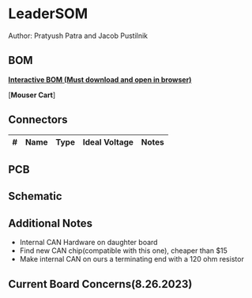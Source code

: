 # LeaderSOM
Author: Pratyush Patra and Jacob Pustilnik



## BOM
[**Interactive BOM (Must download and open in browser)**](bom/ibom.html)

[**Mouser Cart**]

## Connectors
| # | Name | Type | Ideal Voltage | Notes |
| - | - | - | - | - |

## PCB

## Schematic


## Additional Notes
- Internal CAN Hardware on daughter board
- Find new CAN chip(compatible with this one), cheaper than $15
- Make internal CAN on ours a terminating end with a 120 ohm resistor

## Current Board Concerns(8.26.2023)
